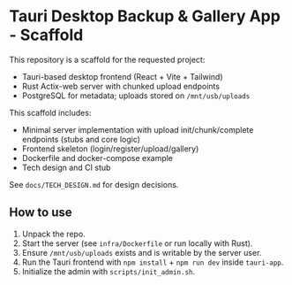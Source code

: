 # Tauri Desktop Backup & Gallery App - Scaffold

This repository is a scaffold for the requested project:
- Tauri-based desktop frontend (React + Vite + Tailwind)
- Rust Actix-web server with chunked upload endpoints
- PostgreSQL for metadata; uploads stored on `/mnt/usb/uploads`

This scaffold includes:
- Minimal server implementation with upload init/chunk/complete endpoints (stubs and core logic)
- Frontend skeleton (login/register/upload/gallery)
- Dockerfile and docker-compose example
- Tech design and CI stub

See `docs/TECH_DESIGN.md` for design decisions.

## How to use
1. Unpack the repo.
2. Start the server (see `infra/Dockerfile` or run locally with Rust).
3. Ensure `/mnt/usb/uploads` exists and is writable by the server user.
4. Run the Tauri frontend with `npm install` + `npm run dev` inside `tauri-app`.
5. Initialize the admin with `scripts/init_admin.sh`.

